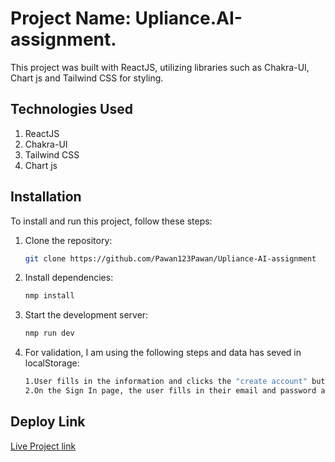 # Project Name: Upliance.AI-assignment.

This project was built with ReactJS, utilizing libraries such as Chakra-UI, Chart js and Tailwind CSS for styling.

## Technologies Used

1. ReactJS
2. Chakra-UI
3. Tailwind CSS
4. Chart js

## Installation

To install and run this project, follow these steps:

1. Clone the repository:

   ```sh
   git clone https://github.com/Pawan123Pawan/Upliance-AI-assignment
   ```

2. Install dependencies:
   ```sh
   nmp install
   ```
3. Start the development server:
   ```sh
   nmp run dev
   ```
4. For validation, I am using the following steps and data has seved in localStorage:
   ```sh
   1.User fills in the information and clicks the "create account" button. After that, the data is saved in sessionStorage.
   2.On the Sign In page, the user fills in their email and password and clicks the "Sign In" button. After that, the data is validated from the sessionStorage to check if it is valid or not.
   ```

## Deploy Link

[Live Project link](https://upliance-ai-assignment-pawan.vercel.app/)
